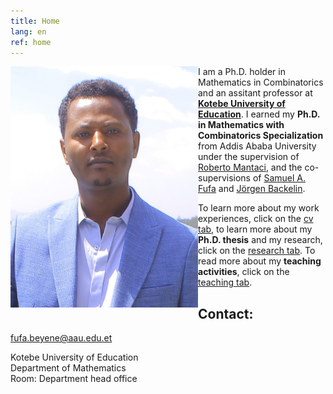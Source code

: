 ```yaml
---
title: Home
lang: en
ref: home
---
```


<!-- <img style="float: left;" src="Fufa_Beyene.jpg" title="After my Ph.D. defense on 13-th of January, 2023, in Ethiopia."> -->

 <img style="float: left;" src="Fufa_Beyene.jpg" width="300">

I am a Ph.D. holder in Mathematics in Combinatorics and an assitant professor at [**Kotebe University of Education**](https://www.kue.edu.et). I earned my **Ph.D. in Mathematics with Combinatorics Specialization** from Addis Ababa University under the supervision of [Roberto Mantaci](http://www.informatique.univ-paris-diderot.fr/), and the co-supervisions of [Samuel A. Fufa](https://www.aau.edu.et) and [Jörgen Backelin](https://www.su.se/joeb). 

To learn more about my work experiences, click on the [cv tab](cv), to learn more about my  **Ph.D. thesis** and my research, click on the [research tab](research). To read more about my **teaching activities**, click on the [teaching tab](teaching).


## Contact:

fufa.beyene@aau.edu.et

Kotebe University of Education <br />
Department of Mathematics  <br />
Room: Department head office

